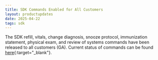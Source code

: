 ```yaml
---
title: SDK Commands Enabled for All Customers
layout: productupdates
date: 2025-04-22
tags: sdk 
---
```

The SDK refill, vitals, change diagnosis, snooze protocol, immunization statement, physical exam, and review of systems commands have been released to all customers (GA). Current status of commands can be found [here](/product-updates/commands-module/#progress){:target="_blank"}. 
